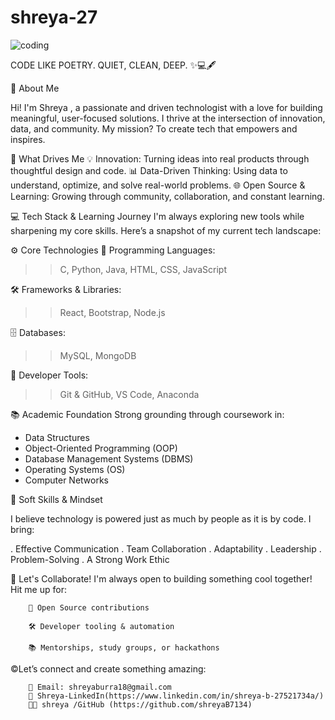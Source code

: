 # shreya-27
    
![coding](https://github.com/user-attachments/assets/41daa0da-3f70-47ef-83a7-08ea7cf9ce86)

CODE LIKE POETRY. QUIET, CLEAN, DEEP. ✨💻🖋️

👋 About Me

Hi! I'm Shreya , a passionate and driven technologist with a love for building meaningful, user-focused solutions. I thrive at the intersection of innovation, data, and community. My mission? To create tech that empowers and inspires.

🚀 What Drives Me
💡 Innovation: Turning ideas into real products through thoughtful design and code.
📊 Data-Driven Thinking: Using data to understand, optimize, and solve real-world problems.
🌐 Open Source & Learning: Growing through community, collaboration, and constant learning.

💻 Tech Stack & Learning Journey
            I'm always exploring new tools while sharpening my core skills. Here’s a snapshot of my current tech landscape:

⚙️ Core Technologies
🧠 Programming Languages:
 >> C, Python, Java, HTML, CSS, JavaScript

🛠️ Frameworks & Libraries:
>> React, Bootstrap, Node.js

🗄️ Databases:
>> MySQL, MongoDB

🧰 Developer Tools:
>> Git & GitHub, VS Code, Anaconda

📚 Academic Foundation
         Strong grounding through coursework in:
		 
* Data Structures
* Object-Oriented Programming (OOP)
* Database Management Systems (DBMS)
* Operating Systems (OS)
* Computer Networks

🌱 Soft Skills & Mindset

 I believe technology is powered just as much by people as it is by code. I bring:	
 
. Effective Communication
. Team Collaboration
. Adaptability
. Leadership
. Problem-Solving
. A Strong Work Ethic

🤝 Let's Collaborate!
           I'm always open to building something cool together! Hit me up for:

		🌟 Open Source contributions
		
		🛠️ Developer tooling & automation
		
		📚 Mentorships, study groups, or hackathons

©️Let’s connect and create something amazing:

		📧 Email: shreyaburra18@gmail.com 
		💼 Shreya-LinkedIn(https://www.linkedin.com/in/shreya-b-27521734a/)
		🧑‍💻 shreya /GitHub (https://github.com/shreyaB7134)





 
